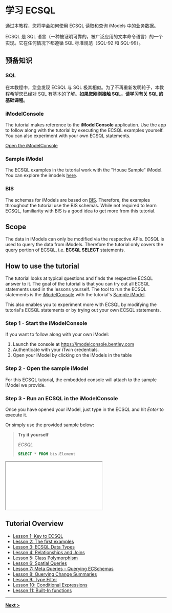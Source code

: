 # 学习 ECSQL

通过本教程，您将学会如何使用 ECSQL 读取和查询 iModels 中的业务数据。

ECSQL 是 SQL 语言（一种被证明可靠的，被广泛应用的文本命令语言）的一个实现。它在任何情况下都遵循 SQL 标准规范（SQL-92 和 SQL-99）。

## 预备知识

### SQL

在本教程中，您会发现 ECSQL 与 SQL 极其相似。为了不再重新发明轮子，本教程希望您已经对 SQL 有基本的了解。**如果您刚刚接触 SQL，请学习有关 SQL 的基础课程。**

### iModelConsole

The tutorial makes reference to the **iModelConsole** application.  Use the app to follow along with the tutorial by executing the ECSQL examples yourself.  You can also experiment with your own ECSQL statements.

[Open the iModelConsole](https://imodelconsole.bentley.com/)

### Sample iModel

The ECSQL examples in the tutorial work with the "House Sample" iModel. You can explore the imodels [here](https://imodeljs.org/sample-showcase/).

### BIS

The schemas for iModels are based on [BIS](../../bis/index.md). Therefore, the examples throughout the tutorial use the BIS schemas. While not required to learn ECSQL, familiarity with BIS is a good idea to get more from this tutorial.

## Scope

The data in iModels can only be modified via the respective APIs. ECSQL is used to query the data from iModels. Therefore the tutorial only covers the query portion of ECSQL, i.e. **ECSQL SELECT** statements.

## How to use the tutorial

The tutorial looks at typical questions and finds the respective ECSQL answer to it. The goal of the tutorial is that you can try out all ECSQL statements used in the lessons yourself. The tool to run the ECSQL statements is the [iModelConsole](#imodelconsole) with the tutorial's [Sample iModel](#sample-imodel).

This also enables you to experiment more with ECSQL by modifying the tutorial's ECSQL statements or by trying out your own ECSQL statements.

### Step 1 - Start the iModelConsole

If you want to follow along with your own iModel:

1. Launch the console at https://imodelconsole.bentley.com
2. Authenticate with your iTwin credentials.
3. Open your iModel by clicking on the iModels in the table

### Step 2 - Open the sample iModel

For this ECSQL tutorial, the embedded console will attach to the sample iModel we provide.

### Step 3 - Run an ECSQL in the iModelConsole

Once you have opened your iModel, just type in the ECSQL and hit *Enter* to execute it.

Or simply use the provided sample below:

> **Try it yourself**
>
> *ECSQL*
> ```sql
> SELECT * FROM bis.Element
> ```

<iframe class="embedded-console" src="/console/?imodel=House Sample&query=SELECT * FROM bis.Element"></iframe>

## Tutorial Overview

* [Lesson 1: Key to ECSQL](./KeyToECSQL.md)
* [Lesson 2: The first examples](./FirstExamples.md)
* [Lesson 3: ECSQL Data Types](./ECSQLDataTypes.md)
* [Lesson 4: Relationships and Joins](./Joins.md)
* [Lesson 5: Class Polymorphism](./PolymorphicQueries.md)
* [Lesson 6: Spatial Queries](./SpatialQueries.md)
* [Lesson 7: Meta Queries - Querying ECSchemas](./MetaQueries.md)
* [Lesson 8: Querying Change Summaries](./ChangeSummaryQueries.md)
* [Lesson 9: Type Filter](./TypeFilter.md)
* [Lesson 10: Conditional Expressions](./ConditionalExpr.md)
* [Lesson 11: Built-In functions](./BuiltInFunctions.md)

---

[**Next >**](./KeyToECSQL.md)
